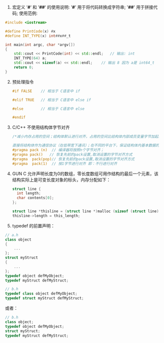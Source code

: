 1. 宏定义 ’**#**‘ 和 ’**##**‘ 的使用说明: '**#**' 用于将代码转换成字符串; '**##**' 用于拼接代码; 使用范例:

```c++
#include <iostream>

#define PrintCode(x) #x
#define INT_TYPE(x) int##x##_t

int main(int argc, char *argv[])
{
	std::cout << PrintCode(int) << std::endl;	// 输出: int
	INT_TYPE(64) a;
	std::cout << sizeof(a) << std::endl;	// 输出 8 因为 a是 int64_t
	return 0;
}
```



2. 预处理指令

   ```c
   #if FALSE	// 相当于 C语言中 if
   
   #elif TRUE	// 相当于 C语言中 else if
   
   #else		// 相当于 C语言中 else
   
   #endif
   ```

   

3. C/C++ 不使用结构体字节对齐

   ```C++
   /*减小内存占用的空间；结构体默认进行对齐，占用的空间比结构体内部成员变量字节加起来大，如果取消字节对齐，可以减小一部分空间。见下面具体例子。
   
   直接将结构体作为通信协议（在低带宽下通讯）；在不同的平台下，保证结构体内基本数据的长度相同，同时取消结构体的对齐，就可以将定义的数据格式结构体直接作为数据通信协议使用。*/
   #pragma pack (n)  // 编译器将按照n个字节对齐；
   #pragma pack()   // 恢复先前的pack设置,取消设置的字节对齐方式
   #pragma  pack(pop)// 恢复先前的pack设置,取消设置的字节对齐方式
   #pragma  pack(1)  // 按1字节进行对齐 即：不行进行对齐
   ```

4. GUN C 允许声明长度为0的数组，零长度数组可用作结构的最后一个元素，该结构实际上是可变长度对象的标头，内存分配如下：

   ```c
   struct line {
     int length;
     char contents[0];
   };
   
   struct line *thisline = (struct line *)malloc (sizeof (struct line) + this_length * sizeof(char));
   thisline->length = this_length;
   ```

5. typedef 的前置声明：

```cpp
// a.h
class object
{
    ...
};
struct myStruct
{
    ...
};
typedef object defMyObject;
typedef myStruct defMyStruct;
```

```cpp
// b.h
typedef class object defMyObject;
typedef struct myStruct defMyStruct;
```

或者：

```cpp
// b.h
class object;
typedef object defMyObject;
struct myStruct;
typedef myStruct defMyStruct;
```


